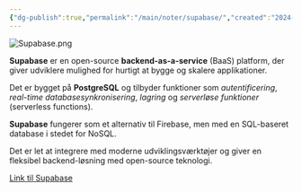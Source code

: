 ```yaml
---
{"dg-publish":true,"permalink":"/main/noter/supabase/","created":"2024-10-03T11:56:03.864+02:00"}
---
```


![Supabase.png](/img/user/98_Images/Supabase.png)

**Supabase** er en open-source **backend-as-a-service** (BaaS) platform, der giver udviklere mulighed for hurtigt at bygge og skalere applikationer. 

Det er bygget på **PostgreSQL** og tilbyder funktioner som *autentificering*, *real-time databasesynkronisering*, *lagring* og *serverløse funktioner* (serverless functions). 

**Supabase** fungerer som et alternativ til Firebase, men med en SQL-baseret database i stedet for NoSQL. 

Det er let at integrere med moderne udviklingsværktøjer og giver en fleksibel backend-løsning med open-source teknologi.

[Link til Supabase](https://supabase.com/)